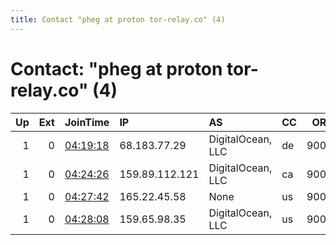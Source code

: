 ```yaml
---
title: Contact "pheg at proton tor-relay.co" (4)
---
```


# Contact: "pheg at proton tor-relay.co" (4)

|   Up |   Ext | JoinTime                                                                                            | IP             | AS                | CC   |   ORp |   Dirp | OS    | Version   | Nickname   |   eFamMembers |
|-----:|------:|:----------------------------------------------------------------------------------------------------|:---------------|:------------------|:-----|------:|-------:|:------|:----------|:-----------|--------------:|
|    1 |     0 | [04:19:18](https://metrics.torproject.org/rs.html#details/6C871984D22337554ECCC1418249C33BEF3F144E) | 68.183.77.29   | DigitalOcean, LLC | de   |  9001 |      0 | Linux | 0.3.5.8   | vx7        |             1 |
|    1 |     0 | [04:24:26](https://metrics.torproject.org/rs.html#details/079985F1E0CEA4F6C9B28F07A248B4D4CA547619) | 159.89.112.121 | DigitalOcean, LLC | ca   |  9001 |      0 | Linux | 0.3.5.8   | vx7        |             1 |
|    1 |     0 | [04:27:42](https://metrics.torproject.org/rs.html#details/051372D2B9FB2DF1AB3B371195FCA423592BB2B2) | 165.22.45.58   | None              | us   |  9001 |      0 | Linux | 0.3.5.8   | vx7        |             1 |
|    1 |     0 | [04:28:08](https://metrics.torproject.org/rs.html#details/A956F3B46DE068F45E5A232001375ADD83E4ED36) | 159.65.98.35   | DigitalOcean, LLC | us   |  9001 |      0 | Linux | 0.3.5.8   | vx7        |             1 |
